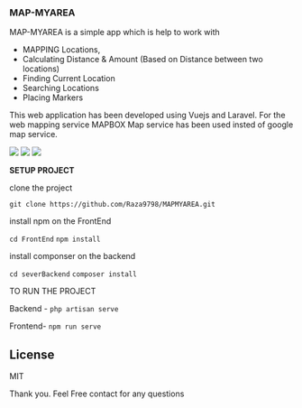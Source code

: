 ### MAP-MYAREA

MAP-MYAREA is a simple app which is help to work with 
- MAPPING Locations, 
- Calculating Distance &  Amount (Based on Distance between two locations)
- Finding Current Location
- Searching Locations
- Placing Markers

This web application has been developed using Vuejs and Laravel. For the web mapping service MAPBOX Map service has been used insted of google map service.
 

![](https://img.shields.io/github/forks/pandao/editor.md.svg) ![](https://img.shields.io/github/tag/pandao/editor.md.svg) ![](https://img.shields.io/github/release/pandao/editor.md.svg)  

**SETUP PROJECT**

clone the project

`git clone https://github.com/Raza9798/MAPMYAREA.git`

install npm on the FrontEnd

`cd FrontEnd`
`npm install`

install componser on the backend

`cd severBackend`
`composer install`

TO RUN THE PROJECT

Backend - `php artisan serve`

Frontend- `npm run serve`

## License
MIT

Thank you. Feel Free contact for any questions
